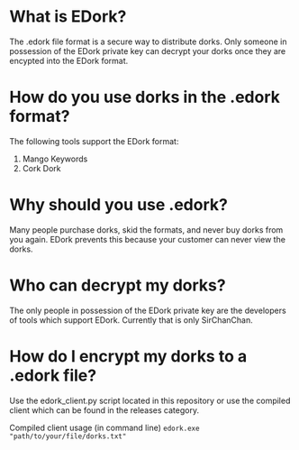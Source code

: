 # What is EDork?
The .edork file format is a secure way to distribute dorks. Only someone in possession of the EDork private key can decrypt your dorks once they are encypted into the EDork format. 

# How do you use dorks in the .edork format?
The following tools support the EDork format:
1. Mango Keywords
2. Cork Dork
  
# Why should you use .edork?
Many people purchase dorks, skid the formats, and never buy dorks from you again. EDork prevents this because your customer can never view the dorks.

# Who can decrypt my dorks?
The only people in possession of the EDork private key are the developers of tools which support EDork. Currently that is only SirChanChan.

# How do I encrypt my dorks to a .edork file?
Use the edork_client.py script located in this repository or use the compiled client which can be found in the releases category. 

Compiled client usage (in command line)
```edork.exe "path/to/your/file/dorks.txt"```

